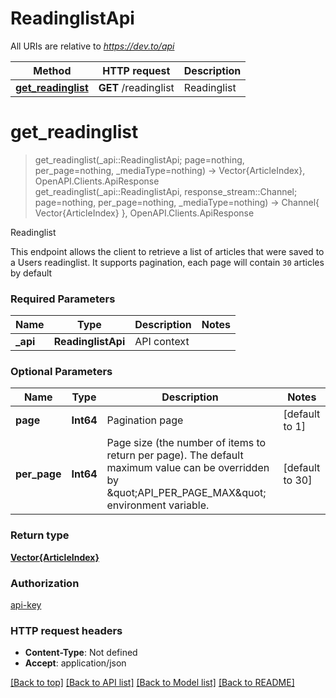 # ReadinglistApi

All URIs are relative to *https://dev.to/api*

Method | HTTP request | Description
------------- | ------------- | -------------
[**get_readinglist**](ReadinglistApi.md#get_readinglist) | **GET** /readinglist | Readinglist


# **get_readinglist**
> get_readinglist(_api::ReadinglistApi; page=nothing, per_page=nothing, _mediaType=nothing) -> Vector{ArticleIndex}, OpenAPI.Clients.ApiResponse <br/>
> get_readinglist(_api::ReadinglistApi, response_stream::Channel; page=nothing, per_page=nothing, _mediaType=nothing) -> Channel{ Vector{ArticleIndex} }, OpenAPI.Clients.ApiResponse

Readinglist

This endpoint allows the client to retrieve a list of articles that were saved to a Users readinglist.         It supports pagination, each page will contain `30` articles by default

### Required Parameters

Name | Type | Description  | Notes
------------- | ------------- | ------------- | -------------
 **_api** | **ReadinglistApi** | API context | 

### Optional Parameters

Name | Type | Description  | Notes
------------- | ------------- | ------------- | -------------
 **page** | **Int64**| Pagination page | [default to 1]
 **per_page** | **Int64**| Page size (the number of items to return per page). The default maximum value can be overridden by \&quot;API_PER_PAGE_MAX\&quot; environment variable. | [default to 30]

### Return type

[**Vector{ArticleIndex}**](ArticleIndex.md)

### Authorization

[api-key](../README.md#api-key)

### HTTP request headers

 - **Content-Type**: Not defined
 - **Accept**: application/json

[[Back to top]](#) [[Back to API list]](../README.md#api-endpoints) [[Back to Model list]](../README.md#models) [[Back to README]](../README.md)

